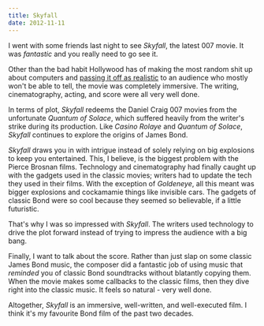 ```yaml
---
title: Skyfall
date: 2012-11-11
---
```



I went with some friends last night to see _Skyfall_, the latest 007 movie. It was _fantastic_ and you really need to go see it.

Other than the bad habit Hollywood has of making the most random shit up about computers and [passing it off as realistic](http://worldofweirdthings.com/2012/11/11/why-hollywood-needs-to-leave-the-hacking-to-the-experts/?fb_source=pubv1) to an audience who mostly won't be able to tell, the movie was completely immersive. The writing, cinematography, acting, and score were all very well done.

In terms of plot, _Skyfall_ redeems the Daniel Craig 007 movies from the unfortunate _Quantum of Solace_, which suffered heavily from the writer's strike during its production. Like _Casino Rolaye_ and _Quantum of Solace_, _Skyfall_ continues to explore the origins of James Bond.

_Skyfall_ draws you in with intrigue instead of solely relying on big explosions to keep you entertained. This, I believe, is the biggest problem with the Pierce Brosnan films. Technology and cinematography had finally caught up with the gadgets used in the classic movies; writers had to update the tech they used in their films. With the exception of _Goldeneye_, all this meant was bigger explosions and cockamamie things like invisible cars. The gadgets of classic Bond were so cool because they seemed so believable, if a little futuristic.

That's why I was so impressed with _Skyfall_. The writers used technology to drive the plot forward instead of trying to impress the audience with a big bang.

Finally, I want to talk about the score. Rather than just slap on some classic James Bond music, the composer did a fantastic job of using music that _reminded_ you of classic Bond soundtracks without blatantly copying them. When the movie makes some callbacks to the classic films, then they dive right into the classic music. It feels so natural - very well done.

Altogether, _Skyfall_ is an immersive, well-written, and well-executed film. I think it's my favourite Bond film of the past two decades.


  